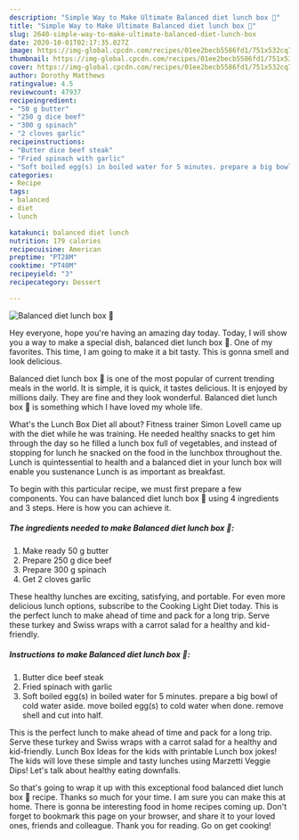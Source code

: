 ```yaml
---
description: "Simple Way to Make Ultimate Balanced diet lunch box 🍂"
title: "Simple Way to Make Ultimate Balanced diet lunch box 🍂"
slug: 2640-simple-way-to-make-ultimate-balanced-diet-lunch-box
date: 2020-10-01T02:17:35.027Z
image: https://img-global.cpcdn.com/recipes/01ee2becb5586fd1/751x532cq70/balanced-diet-lunch-box-🍂-recipe-main-photo.jpg
thumbnail: https://img-global.cpcdn.com/recipes/01ee2becb5586fd1/751x532cq70/balanced-diet-lunch-box-🍂-recipe-main-photo.jpg
cover: https://img-global.cpcdn.com/recipes/01ee2becb5586fd1/751x532cq70/balanced-diet-lunch-box-🍂-recipe-main-photo.jpg
author: Dorothy Matthews
ratingvalue: 4.5
reviewcount: 47937
recipeingredient:
- "50 g butter"
- "250 g dice beef"
- "300 g spinach"
- "2 cloves garlic"
recipeinstructions:
- "Butter dice beef steak"
- "Fried spinach with garlic"
- "Soft boiled egg(s) in boiled water for 5 minutes. prepare a big bowl of cold water aside. move boiled egg(s) to cold water when done. remove shell and cut into half."
categories:
- Recipe
tags:
- balanced
- diet
- lunch

katakunci: balanced diet lunch 
nutrition: 179 calories
recipecuisine: American
preptime: "PT28M"
cooktime: "PT40M"
recipeyield: "3"
recipecategory: Dessert

---
```



![Balanced diet lunch box 🍂](https://img-global.cpcdn.com/recipes/01ee2becb5586fd1/751x532cq70/balanced-diet-lunch-box-🍂-recipe-main-photo.jpg)

Hey everyone, hope you're having an amazing day today. Today, I will show you a way to make a special dish, balanced diet lunch box 🍂. One of my favorites. This time, I am going to make it a bit tasty. This is gonna smell and look delicious.

Balanced diet lunch box 🍂 is one of the most popular of current trending meals in the world. It is simple, it is quick, it tastes delicious. It is enjoyed by millions daily. They are fine and they look wonderful. Balanced diet lunch box 🍂 is something which I have loved my whole life.

What&#39;s the Lunch Box Diet all about? Fitness trainer Simon Lovell came up with the diet while he was training. He needed healthy snacks to get him through the day so he filled a lunch box full of vegetables, and instead of stopping for lunch he snacked on the food in the lunchbox throughout the. Lunch is quintessential to health and a balanced diet in your lunch box will enable you sustenance Lunch is as important as breakfast.


To begin with this particular recipe, we must first prepare a few components. You can have balanced diet lunch box 🍂 using 4 ingredients and 3 steps. Here is how you can achieve it.

<!--inarticleads1-->

##### The ingredients needed to make Balanced diet lunch box 🍂:

1. Make ready 50 g butter
1. Prepare 250 g dice beef
1. Prepare 300 g spinach
1. Get 2 cloves garlic


These healthy lunches are exciting, satisfying, and portable. For even more delicious lunch options, subscribe to the Cooking Light Diet today. This is the perfect lunch to make ahead of time and pack for a long trip. Serve these turkey and Swiss wraps with a carrot salad for a healthy and kid-friendly. 

<!--inarticleads2-->

##### Instructions to make Balanced diet lunch box 🍂:

1. Butter dice beef steak
1. Fried spinach with garlic
1. Soft boiled egg(s) in boiled water for 5 minutes. prepare a big bowl of cold water aside. move boiled egg(s) to cold water when done. remove shell and cut into half.


This is the perfect lunch to make ahead of time and pack for a long trip. Serve these turkey and Swiss wraps with a carrot salad for a healthy and kid-friendly. Lunch Box Ideas for the kids with printable Lunch box jokes! The kids will love these simple and tasty lunches using Marzetti Veggie Dips! Let&#39;s talk about healthy eating downfalls. 

So that's going to wrap it up with this exceptional food balanced diet lunch box 🍂 recipe. Thanks so much for your time. I am sure you can make this at home. There is gonna be interesting food in home recipes coming up. Don't forget to bookmark this page on your browser, and share it to your loved ones, friends and colleague. Thank you for reading. Go on get cooking!
